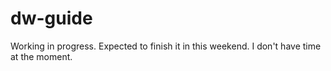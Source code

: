 # dw-guide

Working in progress. Expected to finish it in this weekend. I don't have time at the moment.
